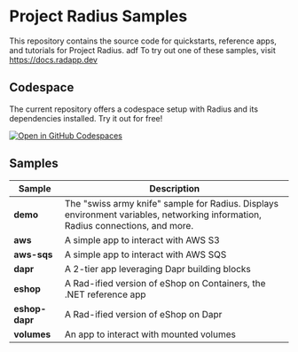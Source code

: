 # Project Radius Samples

This repository contains the source code for quickstarts, reference apps, and tutorials for Project Radius.
adf
To try out one of these samples, visit https://docs.radapp.dev

## Codespace

The current repository offers a codespace setup with Radius and its dependencies installed.  Try it out for free!

[![Open in GitHub Codespaces](https://github.com/codespaces/badge.svg)](https://codespaces.new/radius-project/samples)

## Samples

| Sample | Description |
|--------|-------------|
| **demo** | The "swiss army knife" sample for Radius. Displays environment variables, networking information, Radius connections, and more.
| **aws** | A simple app to interact with AWS S3
| **aws-sqs** | A simple app to interact with AWS SQS
| **dapr** | A 2-tier app leveraging Dapr building blocks
| **eshop** | A Rad-ified version of eShop on Containers, the .NET reference app
| **eshop-dapr** | A Rad-ified version of eShop on Dapr
| **volumes** | An app to interact with mounted volumes
